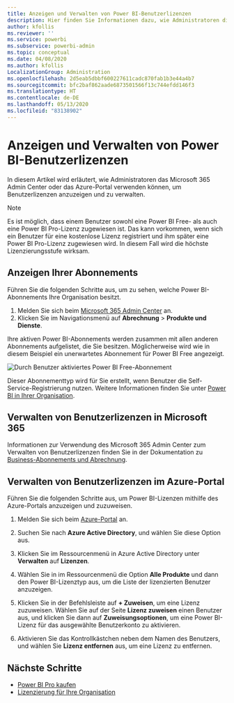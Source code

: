 ```yaml
---
title: Anzeigen und Verwalten von Power BI-Benutzerlizenzen
description: Hier finden Sie Informationen dazu, wie Administratoren die Power BI-Benutzerlizenzen in Ihrer Organisation anzeigen und verwalten können.
author: kfollis
ms.reviewer: ''
ms.service: powerbi
ms.subservice: powerbi-admin
ms.topic: conceptual
ms.date: 04/08/2020
ms.author: kfollis
LocalizationGroup: Administration
ms.openlocfilehash: 2d5eab5dbbf600227611cadc870fab1b3e44a4b7
ms.sourcegitcommit: bfc2baf862aade6873501566f13c744efdd146f3
ms.translationtype: HT
ms.contentlocale: de-DE
ms.lasthandoff: 05/13/2020
ms.locfileid: "83138902"
---
```

# <a name="view-and-manage-power-bi-user-licenses"></a>Anzeigen und Verwalten von Power BI-Benutzerlizenzen

In diesem Artikel wird erläutert, wie Administratoren das Microsoft 365 Admin Center oder das Azure-Portal verwenden können, um Benutzerlizenzen anzuzeigen und zu verwalten.

> [!NOTE]
>
>Es ist möglich, dass einem Benutzer sowohl eine Power BI Free- als auch eine Power BI Pro-Lizenz zugewiesen ist. Das kann vorkommen, wenn sich ein Benutzer für eine kostenlose Lizenz registriert und ihm später eine Power BI Pro-Lizenz zugewiesen wird. In diesem Fall wird die höchste Lizenzierungsstufe wirksam.
>

## <a name="view-your-subscriptions"></a>Anzeigen Ihrer Abonnements

Führen Sie die folgenden Schritte aus, um zu sehen, welche Power BI-Abonnements Ihre Organisation besitzt.

1. Melden Sie sich beim [Microsoft 365 Admin Center](https://admin.microsoft.com) an.
2. Klicken Sie im Navigationsmenü auf **Abrechnung** > **Produkte und Dienste**.

Ihre aktiven Power BI-Abonnements werden zusammen mit allen anderen Abonnements aufgelistet, die Sie besitzen. Möglicherweise wird wie in diesem Beispiel ein unerwartetes Abonnement für Power BI Free angezeigt.

  ![Durch Benutzer aktiviertes Power BI Free-Abonnement](media/service-admin-manage-licenses/power-bi-free-user-activated.png)

Dieser Abonnementtyp wird für Sie erstellt, wenn Benutzer die Self-Service-Registrierung nutzen. Weitere Informationen finden Sie unter [Power BI in Ihrer Organisation](https://docs.microsoft.com/microsoft-365/admin/misc/power-bi-in-your-organization?view=o365-worldwide).

## <a name="manage-user-licenses-in-microsoft-365"></a>Verwalten von Benutzerlizenzen in Microsoft 365

Informationen zur Verwendung des Microsoft 365 Admin Center zum Verwalten von Benutzerlizenzen finden Sie in der Dokumentation zu [Business-Abonnements und Abrechnung](https://docs.microsoft.com/microsoft-365/commerce/?view=o365-worldwide).

## <a name="manage-user-licenses-in-azure-portal"></a>Verwalten von Benutzerlizenzen im Azure-Portal

Führen Sie die folgenden Schritte aus, um Power BI-Lizenzen mithilfe des Azure-Portals anzuzeigen und zuzuweisen.

1. Melden Sie sich beim [Azure-Portal](https://portal.azure.com) an.

2. Suchen Sie nach **Azure Active Directory**, und wählen Sie diese Option aus.

3. Klicken Sie im Ressourcenmenü in Azure Active Directory unter **Verwalten** auf **Lizenzen**.

4. Wählen Sie in im Ressourcenmenü die Option **Alle Produkte** und dann den Power BI-Lizenztyp aus, um die Liste der lizenzierten Benutzer anzuzeigen.

5. Klicken Sie in der Befehlsleiste auf **+ Zuweisen**, um eine Lizenz zuzuweisen. Wählen Sie auf der Seite **Lizenz zuweisen** einen Benutzer aus, und klicken Sie dann auf **Zuweisungsoptionen**, um eine Power BI-Lizenz für das ausgewählte Benutzerkonto zu aktivieren.

6. Aktivieren Sie das Kontrollkästchen neben dem Namen des Benutzers, und wählen Sie **Lizenz entfernen** aus, um eine Lizenz zu entfernen.

## <a name="next-steps"></a>Nächste Schritte

- [Power BI Pro kaufen](service-admin-purchasing-power-bi-pro.md)
- [Lizenzierung für Ihre Organisation](service-admin-licensing-organization.md)
